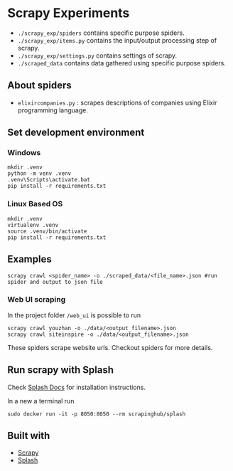 # Scrapy Experiments
- `./scrapy_exp/spiders` contains specific purpose spiders.
- `./scrapy_exp/items.py` contains the input/output processing step of scrapy.
- `./scrapy_exp/settings.py` contains settings of scrapy.
- `./scraped_data` contains data gathered using specific purpose spiders.

## About spiders
- `elixircompanies.py` : scrapes descriptions of companies using Elixir programming language.

## Set development environment
###  Windows
```
mkdir .venv
python -m venv .venv
.venv\Scripts\activate.bat
pip install -r requirements.txt
```
###  Linux Based OS
```
mkdir .venv
virtualenv .venv
source .venv/bin/activate
pip install -r requirements.txt
````
## Examples
```
scrapy crawl <spider_name> -o ./scraped_data/<file_name>.json #run spider and output to json file
```

### Web UI scraping

In the project folder `/web_ui` is possible to run
```
scrapy crawl youzhan -o ./data/<output_filename>.json
scrapy crawl siteinspire -o ./data/<output_filename>.json
```
These spiders scrape website urls. Checkout spiders for more details.


## Run scrapy with Splash

Check [Splash Docs](https://splash.readthedocs.io/en/stable/) for installation instructions.

In a new a terminal run
```
sudo docker run -it -p 8050:8050 --rm scrapinghub/splash
```


## Built with
- [Scrapy](https://docs.scrapy.org/en/latest/intro/install.html)
- [Splash](https://splash.readthedocs.io/en/stable/)
